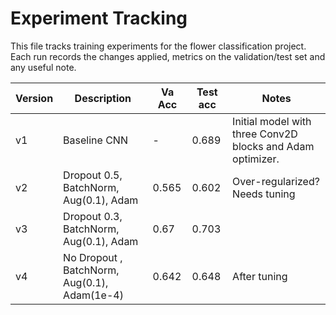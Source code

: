# Experiment Tracking 

This file tracks training experiments for the flower classification project. Each run records the changes applied,
metrics on the validation/test set and any useful note.

| Version | Description | Va Acc | Test acc | Notes |
|---------|-------------|--------|----------|-------|
| v1 | Baseline CNN | - | 0.689 | Initial model with three Conv2D blocks and Adam optimizer. | 
| v2 | Dropout 0.5, BatchNorm, Aug(0.1), Adam | 0.565 | 0.602 | Over-regularized? Needs tuning |
| v3 | Dropout 0.3, BatchNorm, Aug(0.1), Adam | 0.67 | 0.703 |
| v4 | No Dropout , BatchNorm, Aug(0.1), Adam(1e-4) | 0.642 | 0.648 |After tuning